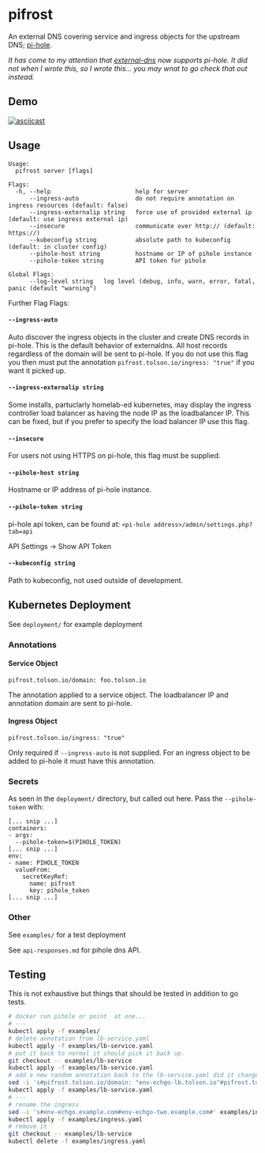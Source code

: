 # pifrost

An external DNS covering service and ingress objects for the upstream DNS; [pi-hole](https://pi-hole.net/).

_It has come to my attention that [external-dns](https://github.com/kubernetes-sigs/external-dns) now supports pi-hole.
It did not when I wrote this, so I wrote this... you may wnat to go check that out instead._

## Demo

[![asciicast](https://asciinema.org/a/471236.svg)](https://asciinema.org/a/471236)

## Usage

```
Usage:
  pifrost server [flags]

Flags:
  -h, --help                        help for server
      --ingress-auto                do not require annotation on ingress resources (default: false)
      --ingress-externalip string   force use of provided external ip (default: use ingress external ip)
      --insecure                    communicate over http:// (default: https://)
      --kubeconfig string           absolute path to kubeconfig (default: in cluster config)
      --pihole-host string          hostname or IP of pihole instance
      --pihole-token string         API token for pihole

Global Flags:
      --log-level string   log level (debug, info, warn, error, fatal, panic (default "warning")
```

Further Flag Flags:

#### `--ingress-auto`

Auto discover the ingress objects in the cluster and create DNS records in pi-hole. This is the default
behavior of externaldns. All host records regardless of the domain will be sent to pi-hole. If you do
not use this flag you then must put the annotation `pifrost.tolson.io/ingress: "true"` if you want it
picked up.

#### `--ingress-externalip string`

Some installs, partuclarly homelab-ed kubernetes, may display the ingress controller load balancer as
having the node IP as the loadbalancer IP. This can be fixed, but if you prefer to specify the load
balancer IP use this flag.

#### `--insecure`

For users not using HTTPS on pi-hole, this flag must be supplied.

#### `--pihole-host string`

Hostname or IP address of pi-hole instance.

#### `--pihole-token string`

pi-hole api token, can be found at: `<pi-hole address>/admin/settings.php?tab=api`

API Settings -> Show API Token

#### `--kubeconfig string`

Path to kubeconfig, not used outside of development.

## Kubernetes Deployment

See `deployment/` for example deployment

### Annotations

#### Service Object

```
pifrost.tolson.io/domain: foo.tolson.io
```

The annotation applied to a service object. The loadbalancer IP and annotation domain are sent to pi-hole.

#### Ingress Object

```
pifrost.tolson.io/ingress: "true"
```

Only required if `--ingress-auto` is not supplied. For an ingress object to be added to pi-hole it must have
this annotation.

### Secrets

As seen in the `deployment/` directory, but called out here. Pass the `--pihole-token` with:

```
[... snip ...]
containers:
- args:
  --pihole-token=$(PIHOLE_TOKEN)
[... snip ...]
env:
- name: PIHOLE_TOKEN
  valueFrom:
    secretKeyRef:
      name: pifrost
      key: pihole_token
[... snip ...]
```

### Other

See `examples/` for a test deployment

See `api-responses.md` for pihole dns API.

## Testing

This is not exhaustive but things that should be tested in addition to go tests.

``` bash
# docker run pihole or point  at one...
# ---
kubectl apply -f examples/
# delete annotation from lb-service.yaml
kubectl apply -f examples/lb-service.yaml
# put it back to normal it should pick it back up.
git checkout -- examples/lb-service
kubectl apply -f examples/lb-service.yaml
# add a new random annotation back to the lb-service.yaml did it change the record?
sed -i 's#pifrost.tolson.io/domain: "env-echgo-lb.tolson.io"#pifrost.tolson.io/domain: "env-echgo-lb-two.tolson.io"#' examples/lb-service.yaml
kubectl apply -f examples/lb-service.yaml
# ---
# rename the ingress
sed -i 's#env-echgo.example.com#env-echgo-two.example.com#' examples/ingress.yaml
kubectl apply -f examples/ingress.yaml
# remove it
git checkout -- examples/lb-service
kubectl delete -f examples/ingress.yaml
```
